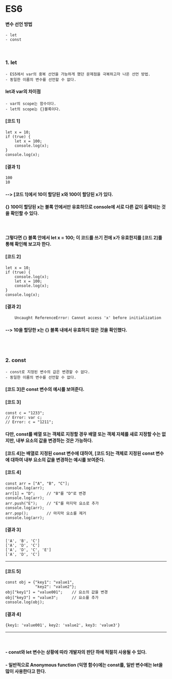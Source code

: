 # ES6

#### 변수 선언 방법
    - let
    - const
<br/>

### 1. let
    - ES5에서 var의 중복 선언을 가능하게 했던 문제점을 극복하고자 나온 선언 방법.
    - 동일한 이름의 변수를 선언할 수 없다.
#### let과 var의 차이점
    - var의 scope는 함수이다.
    - let의 scope는 {}블록이다.
#### [코드 1]
```plaintext
let x = 10;
if (true) {
    let x = 100;
    console.log(x);
}
console.log(x);
```
#### [결과 1]
    100
    10
#### --> [코드 1]에서 10이 할당된 x와 100이 할당된 x가 있다.
#### {} 100이 할당된 x는 블록 안에서만 유효하므로 console에 서로 다른 값이 출력되는 것을 확인할 수 있다.
<br/>

#### 그렇다면 {} 블록 안에서 let x = 100; 이 코드를 쓰기 전에 x가 유효한지를 [코드 2]를 통해 확인해 보고자 한다.
#### [코드 2]
```plaintext
let x = 10;
if (true) {
    console.log(x);
    let x = 100;
    console.log(x);
}
console.log(x);
```
#### [결과 2]
```plaintext
    Uncaught ReferenceError: Cannot access 'x' before initialization
```
#### --> 10을 할당한 x는 {} 블록 내에서 유효하지 않은 것을 확인했다.

<br><br>

### 2. const
    - const로 지정된 변수의 값은 변경할 수 없다.
    - 동일한 이름의 변수를 선언할 수 없다.
#### [코드 3]은 const 변수의 예시를 보여준다.
#### [코드 3]
```plaintext
const c = "1233";
// Error: var c;
// Error: c = "1211";
```
#### 다만, const를 배열 또는 객체로 지정할 경우 배열 또는 객체 자체를 새로 지정할 수는 없지만, 내부 요소의 값을 변경하는 것은 가능하다.
#### [코드 4]는 배열로 지정된 const 변수에 대하여, [코드 5]는 객체로 지정된 const 변수에 대하여 내부 요소의 값을 변경하는 예시를 보여준다.
#### [코드 4]
```plaintext
const arr = ["A", "B", "C"];
console.log(arr);
arr[1] = "D";     // "B"를 "D"로 변경
console.log(arr);
arr.push("E");    // "E"를 마지막 요소로 추가
console.log(arr);
arr.pop();        // 마지막 요소를 제거
console.log(arr);
```
#### [결과 3]
```plaintext
['A', 'B', 'C']
['A', 'D', 'C']
['A', 'D', 'C', 'E']
['A', 'D', 'C']
```
---
#### [코드 5]
```plaintext
const obj = {"key1": "value1",
             "key2": "value2"};
obj["key1"] = "value001";    // 요소의 값을 변경
obj["key3"] = "value3";      // 요소를 추가
console.log(obj);
```
#### [결과 4]
```plaintext
{key1: 'value001', key2: 'value2', key3: 'value3'}
```
---
<br/>

#### - const와 let 변수는 상황에 따라 개발자의 판단 하에 적절히 사용될 수 있다.
#### - 일반적으로 Anonymous function (익명 함수)에는 const를, 일반 변수에는 let을 많이 사용한다고 한다.








